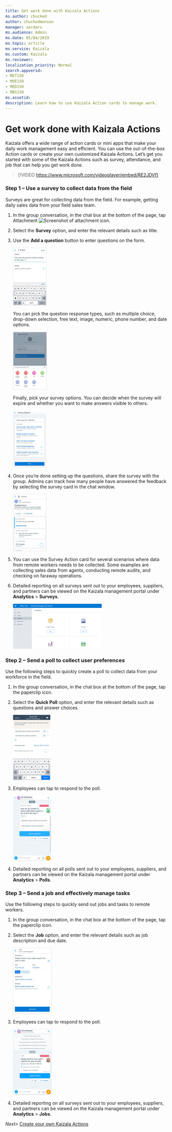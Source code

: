```yaml
---
title: Get work done with Kaizala Actions
ms.author: chucked
author: chuckedmonson
manager: serdars
ms.audience: Admin
ms.date: 05/04/2019
ms.topic: article
ms.service: Kaizala
ms.custom: Kaizala
ms.reviewer: 
localization_priority: Normal
search.appverid:
- MET150
- MOE150
- MED150
- MBS150
ms.assetid: 
description: Learn how to use Kaizala Action cards to manage work.
---
```


# Get work done with Kaizala Actions

Kaizala offers a wide range of action cards or mini apps that make your daily work management easy and efficient. You can use the out-of-the-box Action cards or create your own customized Kaizala Actions. Let’s get you started with some of the Kaizala Actions such as survey, attendance, and job that can help you get work done.

> [!VIDEO https://www.microsoft.com/videoplayer/embed/RE2JDVf] 

### Step 1 – Use a survey to collect data from the field

Surveys are great for collecting data from the field. For example, getting daily sales data from your field sales team. 

1. In the group conversation, in the chat box at the bottom of the page, tap Attachment ![Screenshot of attachment icon](media/attachment-icon-md).
2. Select the **Survey** option, and enter the relevant details such as title.
3. Use the **Add a question** button to enter questions on the form.

   ![Screenshot of creating a question in a survey](media/survey-enter-question.png)

   You can pick the question response types, such as multiple choice, drop-down selection, free text, image, numeric, phone number, and date options.
   
   ![Screenshot of the response types available in a survey](media/survey-response-type.png)

   Finally, pick your survey options. You can decide when the survey will expire and whether you want to make answers visible to others.

   ![Screenshot of the options available in a survey](media/survey-options.png)

4. Once you’re done setting up the questions, share the survey with the group. Admins can track how many people have answered the feedback by selecting the survey card in the chat window.

   ![Screenshot of the feedback form in a survey](media/survey-feedback-form.png)

5. You can use the Survey Action card for several scenarios where data from remote workers needs to be collected. Some examples are collecting sales data from agents, conducting remote audits, and checking on faraway operations. 
6. Detailed reporting on all surveys sent out to your employees, suppliers, and partners can be viewed on the Kaizala management portal under **Analytics** > **Surveys**. 

   ![Screenshot of survey reporting in the Kaizala management portal](media/portal-analytics.png)

### Step 2 – Send a poll to collect user preferences

Use the following steps to quickly create a poll to collect data from your workforce in the field.

1. In the group conversation, in the chat box at the bottom of the page, tap the paperclip icon.
2. Select the **Quick Poll** option, and enter the relevant details such as questions and answer choices.

   ![Screenshot of creating a question in a quick poll](media/poll-enter-question.png)

3. Employees can tap to respond to the poll.

   ![Screenshot of an employee quick poll](media/poll-respond.png)

4. Detailed reporting on all polls sent out to your employees, suppliers, and partners can be viewed on the Kaizala management portal under **Analytics** > **Polls**.

### Step 3 – Send a job and effectively manage tasks

Use the following steps to quickly send out jobs and tasks to remote workers. 

1. In the group conversation, in the chat box at the bottom of the page, tap the paperclip icon.
2. Select the **Job** option, and enter the relevant details such as job description and due date.

   ![Screenshot of a job form](media/job-form.png)

3. Employees can tap to respond to the poll.

   ![Screenshot of how an employee can update job status](media/job-status.png)

4. Detailed reporting on all surveys sent out to your employees, suppliers, and partners can be viewed on the Kaizala management portal under **Analytics** > **Jobs**. 


*Next>* [Create your own Kaizala Actions](create-custom-actions.md)